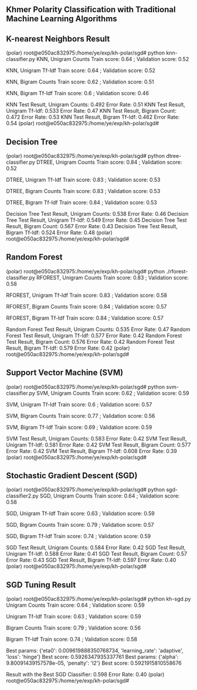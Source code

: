 ## Khmer Polarity Classification with Traditional Machine Learning Algorithms

## K-nearest Neighbors Result

(polar) root@e050ac832975:/home/ye/exp/kh-polar/sgd# python knn-classifier.py
KNN, Unigram Counts
Train score: 0.64 ; Validation score: 0.52

KNN, Unigram Tf-Idf
Train score: 0.64 ; Validation score: 0.52

KNN, Bigram Counts
Train score: 0.62 ; Validation score: 0.51

KNN, Bigram Tf-Idf
Train score: 0.6 ; Validation score: 0.46

KNN Test Result, Unigram Counts:  0.492
Error Rate: 0.51
KNN Test Result, Unigram Tf-Idf:  0.533
Error Rate: 0.47
KNN Test Result, Bigram Count:  0.472
Error Rate: 0.53
KNN Test Result, Bigram Tf-Idf:  0.462
Error Rate: 0.54
(polar) root@e050ac832975:/home/ye/exp/kh-polar/sgd# 

## Decision Tree

(polar) root@e050ac832975:/home/ye/exp/kh-polar/sgd# python dtree-classifier.py
DTREE, Unigram Counts
Train score: 0.84 ; Validation score: 0.52

DTREE, Unigram Tf-Idf
Train score: 0.83 ; Validation score: 0.53

DTREE, Bigram Counts
Train score: 0.83 ; Validation score: 0.53

DTREE, Bigram Tf-Idf
Train score: 0.84 ; Validation score: 0.53

Decision Tree Test Result, Unigram Counts:  0.538
Error Rate: 0.46
Decision Tree Test Result, Unigram Tf-Idf:  0.549
Error Rate: 0.45
Decision Tree Test Result, Bigram Count:  0.567
Error Rate: 0.43
Decision Tree Test Result, Bigram Tf-Idf:  0.524
Error Rate: 0.48
(polar) root@e050ac832975:/home/ye/exp/kh-polar/sgd#

## Random Forest

(polar) root@e050ac832975:/home/ye/exp/kh-polar/sgd# python ./rforest-classifier.py
RFOREST, Unigram Counts
Train score: 0.83 ; Validation score: 0.58

RFOREST, Unigram Tf-Idf
Train score: 0.83 ; Validation score: 0.58

RFOREST, Bigram Counts
Train score: 0.84 ; Validation score: 0.57

RFOREST, Bigram Tf-Idf
Train score: 0.84 ; Validation score: 0.57

Random Forest Test Result, Unigram Counts:  0.535
Error Rate: 0.47
Random Forest Test Result, Unigram Tf-Idf:  0.577
Error Rate: 0.42
Random Forest Test Result, Bigram Count:  0.576
Error Rate: 0.42
Random Forest Test Result, Bigram Tf-Idf:  0.579
Error Rate: 0.42
(polar) root@e050ac832975:/home/ye/exp/kh-polar/sgd#

## Support Vector Machine (SVM)

(polar) root@e050ac832975:/home/ye/exp/kh-polar/sgd# python svm-classifier.py
SVM, Unigram Counts
Train score: 0.62 ; Validation score: 0.59

SVM, Unigram Tf-Idf
Train score: 0.6 ; Validation score: 0.57

SVM, Bigram Counts
Train score: 0.77 ; Validation score: 0.56

SVM, Bigram Tf-Idf
Train score: 0.69 ; Validation score: 0.59

SVM Test Result, Unigram Counts:  0.583
Error Rate: 0.42
SVM Test Result, Unigram Tf-Idf:  0.581
Error Rate: 0.42
SVM Test Result, Bigram Count:  0.577
Error Rate: 0.42
SVM Test Result, Bigram Tf-Idf:  0.608
Error Rate: 0.39
(polar) root@e050ac832975:/home/ye/exp/kh-polar/sgd#

## Stochastic Gradient Descent (SGD)

(polar) root@e050ac832975:/home/ye/exp/kh-polar/sgd# python sgd-classifier2.py
SGD, Unigram Counts
Train score: 0.64 ; Validation score: 0.58

SGD, Unigram Tf-Idf
Train score: 0.63 ; Validation score: 0.59

SGD, Bigram Counts
Train score: 0.79 ; Validation score: 0.57

SGD, Bigram Tf-Idf
Train score: 0.74 ; Validation score: 0.59

SGD Test Result, Unigram Counts:  0.584
Error Rate: 0.42
SGD Test Result, Unigram Tf-Idf:  0.588
Error Rate: 0.41
SGD Test Result, Bigram Count:  0.57
Error Rate: 0.43
SGD Test Result, Bigram Tf-Idf:  0.597
Error Rate: 0.40
(polar) root@e050ac832975:/home/ye/exp/kh-polar/sgd#


## SGD Tuning Result

(polar) root@e050ac832975:/home/ye/exp/kh-polar/sgd# python kh-sgd.py
Unigram Counts
Train score: 0.64 ; Validation score: 0.59

Unigram Tf-Idf
Train score: 0.63 ; Validation score: 0.59

Bigram Counts
Train score: 0.79 ; Validation score: 0.56

Bigram Tf-Idf
Train score: 0.74 ; Validation score: 0.58

Best params: {'eta0': 0.009619888350768734, 'learning_rate': 'adaptive', 'loss': 'hinge'}
Best score: 0.5926347935337761
Best params: {'alpha': 9.80091439157578e-05, 'penalty': 'l2'}
Best score: 0.5921915810558676

Result with the Best SGD Classifier: 0.598
Error Rate: 0.40
(polar) root@e050ac832975:/home/ye/exp/kh-polar/sgd#

